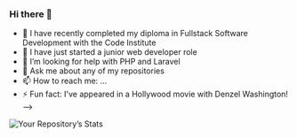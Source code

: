### Hi there 👋

- 🔭 I have recently completed my diploma in Fullstack Software Development with the Code Institute 
- 🌱 I have just started a junior web developer role
- 🤔 I’m looking for help with PHP and Laravel
- 💬 Ask me about any of my repositories
- 📫 How to reach me: ...
- ⚡ Fun fact: I've appeared in a Hollywood movie with Denzel Washington!
-->


![Your Repository’s Stats](https://github-readme-stats.vercel.app/api?username=johnroutledge&show_icons=true)
